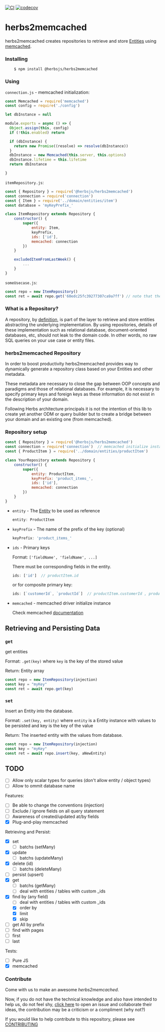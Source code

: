 [![CI](https://github.com/herbsjs/herbs2memcached/actions/workflows/ci.yml/badge.svg?branch=main)](https://github.com/herbsjs/herbs2memcached/actions/workflows/ci.yml)
[![codecov](https://codecov.io/gh/herbsjs/herbs2memcached/branch/main/graph/badge.svg)](https://codecov.io/gh/herbsjs/herbs2memcached)

# herbs2memcached

herbs2memcached creates repositories to retrieve and store [Entities](https://github.com/herbsjs/gotu) using [memcached](https://github.com/3rd-Eden/memcached).

### Installing
```
    $ npm install @herbsjs/herbs2memcached
```

### Using

`connection.js` - memcached initialization:
```javascript
const Memcached = require('memcached')
const config = require('./config')

let dbInstance = null

module.exports = async () => {
  Object.assign(this, config)
  if (!this.enabled) return

  if (dbInstance) {
    return new Promise((resolve) => resolve(dbInstance))
  }
  dbInstance = new Memcached(this.server, this.options)
  dbInstance.lifetime = this.lifetime
  return dbInstance

}


```

`itemRepository.js`:
```javascript
const { Repository } = require('@herbsjs/herbs2memcached')
const connection = require('connection')
const { Item } = require('../domain/entities/item')
const database = 'myKeyPrefix_'

class ItemRepository extends Repository {
    constructor() {
        super({
            entity: Item,
            keyPrefix,
            ids: ['id'],
            memcached: connection
        })
    }      

    excludedItemFromLastWeek() {
        ...
    }
}
```

`someUsecase.js`:
```javascript
const repo = new ItemRepository()
const ret = await repo.get('60edc25fc39277307ca9a7ff') // note that the id is equivalent to ObjectId _id field
```

### What is a Repository?

A repository, by [definition](https://en.wikipedia.org/wiki/Domain-driven_design#Building_blocks), is part of the layer to retrieve and store entities abstracting the underlying implementation. By using repositories, details of these implementation such as relational database, document-oriented databases, etc, should not leak to the domain code. In other words, no raw SQL queries on your use case or entity files.

### herbs2memcached Repository

In order to boost productivity herbs2memcached provides way to dynamically generate a repository class based on your Entities and other metadata.

These metadata are necessary to close the gap between OOP concepts and paradigms and those of relational databases. For example, it is necessary to specify primary keys and foreign keys as these information do not exist in the description of your domain.

Following Herbs architecture principals it is not the intention of this lib to create yet another ODM or query builder but to create a bridge between your domain and an existing one (from memcached).


### Repository setup

```javascript
const { Repository } = require('@herbsjs/herbs2memcached')
const connection = require('connection')  // memcached initialize instance
const { ProductItem } = require('../domain/entities/productItem')

class YourRepository extends Repository {
    constructor() {
        super({
            entity: ProductItem,
            keyPrefix: 'product_items_',
            ids: ['id'],
            memcached: connection
        })
    }
}
```

- `entity` - The [Entity](https://github.com/herbsjs/gotu) to be used as reference

    ```javascript
    entity: ProductItem
    ```

- `keyPrefix` - The name of the prefix of the key (optional)

    ```javascript
    keyPrefix: 'product_items_'
    ```

- `ids` - Primary keys

    Format: `['fieldName', 'fieldName', ...]`

    There must be corresponding fields in the entity.

    ```javascript
    ids: ['id']  // productItem.id
    ```

    or for composite primary key:

    ```javascript
    ids: [`customerId`, `productId`]  // productItem.customerId , productItem.productId
    ```

- `memcached` - memcached driver initialize instance

    Check memcached [documentation](https://github.com/3rd-Eden/memcached)



## Retrieving and Persisting Data

### `get`
get entities

Format: `.get(key)` where `key` is the key of the stored value

Return: Entity array

```javascript
const repo = new ItemRepository(injection)
const key = "myKey"
const ret = await repo.get(key)
```


### `set`

Insert an Entity into the database.

Format: `.set(key, entity)` where `entity` is a Entity instance with values to be persisted and key is the key of the value

Return: The inserted entity with the values from database.

```javascript
const repo = new ItemRepository(injection)
const key = "myKey"
const ret = await repo.insert(key, aNewEntity)
```


## TODO

- [ ] Allow only scalar types for queries (don't allow entity / object types)
- [ ] Allow to ommit database name

Features:
- [ ] Be able to change the conventions (injection)
- [ ] Exclude / ignore fields on all query statement
- [ ] Awareness of created/updated at/by fields
- [X] Plug-and-play memcached

Retrieving and Persist:
- [X] set
    - [ ] batchs (setMany)
- [X] update
    - [ ] batchs (updateMany)
- [X] delete (id)
    - [ ] batchs (deleteMany)
- [ ] persist (upsert)
- [X] get
    - [ ] batchs (getMany)
    - [ ] deal with entities / tables with custom _ids
- [X] find by (any field)
    - [ ] deal with entities / tables with custom _ids
    - [X] order by
    - [X] limit
    - [X] skip
- [ ] get All by prefix
- [ ] find with pages
- [ ] first
- [ ] last

Tests:
- [ ] Pure JS
- [X] memcached

### Contribute
Come with us to make an awesome *herbs2memcached*.

Now, if you do not have the technical knowledge and also have intended to help us, do not feel shy, [click here](https://github.com/herbsjs/herbs2memcached/issues) to open an issue and collaborate their ideas, the contribution may be a criticism or a compliment (why not?)

If you would like to help contribute to this repository, please see [CONTRIBUTING](https://github.com/herbsjs/herbs2memcached/blob/main/.github/CONTRIBUTING.md)
